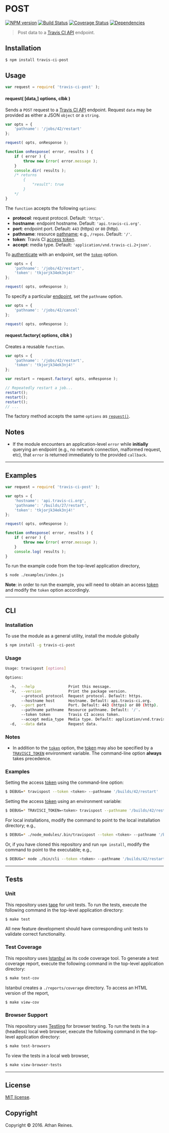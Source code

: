 POST
===
[![NPM version][npm-image]][npm-url] [![Build Status][build-image]][build-url] [![Coverage Status][coverage-image]][coverage-url] [![Dependencies][dependencies-image]][dependencies-url]

> Post data to a [Travis CI API][travis-api] endpoint.


## Installation

``` bash
$ npm install travis-ci-post
```


## Usage

``` javascript
var request = require( 'travis-ci-post' );
```

<a name="request"></a>
#### request( [data,] options, clbk )

Sends a `POST` request to a [Travis CI API][travis-api] endpoint. Request `data` may be provided as either a JSON `object` or a `string`.

``` javascript
var opts = {
	'pathname': '/jobs/42/restart'
};

request( opts, onResponse );

function onResponse( error, results ) {
	if ( error ) {
		throw new Error( error.message );
	}
	console.dir( results );
	/* returns 
		{
			"result": true
		}
	*/
}
```

The `function` accepts the following `options`:
*	__protocol__: request protocol. Default: `'https'`.
*	__hostname__: endpoint hostname. Default: `'api.travis-ci.org'`.
*	__port__: endpoint port. Default: `443` (https) or `80` (http).
*	__pathname__: resource [pathname][travis-api]; e.g., `/repos`. Default: `'/'`.
*	__token__: Travis CI [access token][travis-token].
*	__accept__: media type. Default: `'application/vnd.travis-ci.2+json'`.

To [authenticate][travis-token] with an endpoint, set the [`token`][travis-token] option.

``` javascript
var opts = {
	'pathname': '/jobs/42/restart',
	'token': 'tkjorjk34ek3nj4!'
};

request( opts, onResponse );
```

To specify a particular [endpoint][travis-api], set the `pathname` option.

``` javascript
var opts = {
	'pathname': '/jobs/42/cancel'
};

request( opts, onResponse );
```


#### request.factory( options, clbk )

Creates a reusable `function`.

``` javascript
var opts = {
	'pathname': '/jobs/42/restart',
	'token': 'tkjorjk34ek3nj4!'
};

var restart = request.factory( opts, onResponse );

// Repeatedly restart a job...
restart();
restart();
restart();
// ...
```

The factory method accepts the same `options` as [`request()`](#request).


## Notes

*	If the module encounters an application-level `error` while __initially__ querying an endpoint (e.g., no network connection, malformed request, etc), that `error` is returned immediately to the provided `callback`.


---
## Examples

``` javascript
var request = require( 'travis-ci-post' );

var opts = {
	'hostname': 'api.travis-ci.org',
	'pathname': '/builds/27/restart',
	'token': 'tkjorjk34ek3nj4!'
};

request( opts, onResponse );

function onResponse( error, results ) {
	if ( error ) {
		throw new Error( error.message );
	}
	console.log( results );
}
```

To run the example code from the top-level application directory,

``` bash
$ node ./examples/index.js
```

__Note__: in order to run the example, you will need to obtain an access [token][travis-token] and modify the `token` option accordingly.


---
## CLI

### Installation

To use the module as a general utility, install the module globally

``` bash
$ npm install -g travis-ci-post
```


### Usage

``` bash
Usage: travispost [options]

Options:

  -h,  --help               Print this message.
  -V,  --version            Print the package version.
       --protocol protocol  Request protocol. Default: https.
       --hostname host      Hostname. Default: api.travis-ci.org.
  -p,  --port port          Port. Default: 443 (https) or 80 (http).
       --pathname pathname  Resource pathname. Default: '/'.
       --token token        Travis CI access token.
       --accept media_type  Media type. Default: application/vnd.travis-ci.2+json.
  -d,  --data data          Request data.
```


### Notes

*	In addition to the [`token`][travis-token] option, the [token][travis-token] may also be specified by a [`TRAVISCI_TOKEN`][travis-token] environment variable. The command-line option __always__ takes precedence.


### Examples

Setting the access [token][travis-token] using the command-line option:

``` bash
$ DEBUG=* travispost --token <token> --pathname '/builds/42/restart'
```

Setting the access [token][travis-token] using an environment variable:

``` bash
$ DEBUG=* TRAVISCI_TOKEN=<token> travispost --pathname '/builds/42/restart'
```

For local installations, modify the command to point to the local installation directory; e.g., 

``` bash
$ DEBUG=* ./node_modules/.bin/travispost --token <token> --pathname '/builds/42/restart'
```

Or, if you have cloned this repository and run `npm install`, modify the command to point to the executable; e.g., 

``` bash
$ DEBUG=* node ./bin/cli --token <token> --pathname '/builds/42/restart'
```


---
## Tests

### Unit

This repository uses [tape][tape] for unit tests. To run the tests, execute the following command in the top-level application directory:

``` bash
$ make test
```

All new feature development should have corresponding unit tests to validate correct functionality.


### Test Coverage

This repository uses [Istanbul][istanbul] as its code coverage tool. To generate a test coverage report, execute the following command in the top-level application directory:

``` bash
$ make test-cov
```

Istanbul creates a `./reports/coverage` directory. To access an HTML version of the report,

``` bash
$ make view-cov
```


### Browser Support

This repository uses [Testling][testling] for browser testing. To run the tests in a (headless) local web browser, execute the following command in the top-level application directory:

``` bash
$ make test-browsers
```

To view the tests in a local web browser,

``` bash
$ make view-browser-tests
```

<!-- [![browser support][browsers-image]][browsers-url] -->


---
## License

[MIT license](http://opensource.org/licenses/MIT).


## Copyright

Copyright &copy; 2016. Athan Reines.


[npm-image]: http://img.shields.io/npm/v/travis-ci-post.svg
[npm-url]: https://npmjs.org/package/travis-ci-post

[build-image]: http://img.shields.io/travis/kgryte/travis-ci-post/master.svg
[build-url]: https://travis-ci.org/kgryte/travis-ci-post

[coverage-image]: https://img.shields.io/codecov/c/github/kgryte/travis-ci-post/master.svg
[coverage-url]: https://codecov.io/github/kgryte/travis-ci-post?branch=master

[dependencies-image]: http://img.shields.io/david/kgryte/travis-ci-post.svg
[dependencies-url]: https://david-dm.org/kgryte/travis-ci-post

[dev-dependencies-image]: http://img.shields.io/david/dev/kgryte/travis-ci-post.svg
[dev-dependencies-url]: https://david-dm.org/dev/kgryte/travis-ci-post

[github-issues-image]: http://img.shields.io/github/issues/kgryte/travis-ci-post.svg
[github-issues-url]: https://github.com/kgryte/travis-ci-post/issues

[tape]: https://github.com/substack/tape
[istanbul]: https://github.com/gotwarlost/istanbul
[testling]: https://ci.testling.com

[travis-api]: https://docs.travis-ci.com/api
[travis-token]: https://github.com/kgryte/travis-ci-access-token
